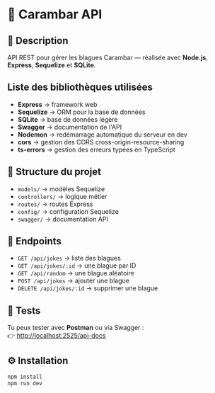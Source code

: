 # 🍬 Carambar API

## 🚀 Description

API REST pour gérer les blagues Carambar — réalisée avec **Node.js**, **Express**, **Sequelize** et **SQLite**.

## Liste des bibliothèques utilisées

- **Express** → framework web
- **Sequelize** → ORM pour la base de données
- **SQLite** → base de données légère
- **Swagger** → documentation de l'API
- **Nodemon** → redémarrage automatique du serveur en dev
- **cors** → gestion des CORS cross-origin-resource-sharing
- **ts-errors** → gestion des erreurs typées en TypeScript

## 📂 Structure du projet

- `models/` → modèles Sequelize
- `controllers/` → logique métier
- `routes/` → routes Express
- `config/` → configuration Sequelize
- `swagger/` → documentation API

## 🧭 Endpoints

- `GET /api/jokes` → liste des blagues
- `GET /api/jokes/:id` → une blague par ID
- `GET /api/random` → une blague aléatoire
- `POST /api/jokes` → ajouter une blague
- `DELETE /api/jokes/:id` → supprimer une blague

## 🧪 Tests

Tu peux tester avec **Postman** ou via Swagger :  
👉 [http://localhost:2525/api-docs](http://localhost:2525/api-docs)

## ⚙️ Installation

```bash
npm install
npm run dev
```
